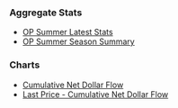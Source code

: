 
### Aggregate Stats
- [OP Summer Latest Stats](https://hi.msilb7.com/msilb7-crypto-queries/L2%20TVL/img_outputs/app/op_summer_latest_stats.html)
- [OP Summer Season Summary](https://hi.msilb7.com/msilb7-crypto-queries/L2%20TVL/img_outputs/app/season_summary_stats.html)

### Charts
- [Cumulative Net Dollar Flow](https://hi.msilb7.com/msilb7-crypto-queries/L2%20TVL/img_outputs/cumul_ndf.html)
- [Last Price - Cumulative Net Dollar Flow](https://hi.msilb7.com/msilb7-crypto-queries/L2%20TVL/img_outputs/cumul_ndf_last_price.html)